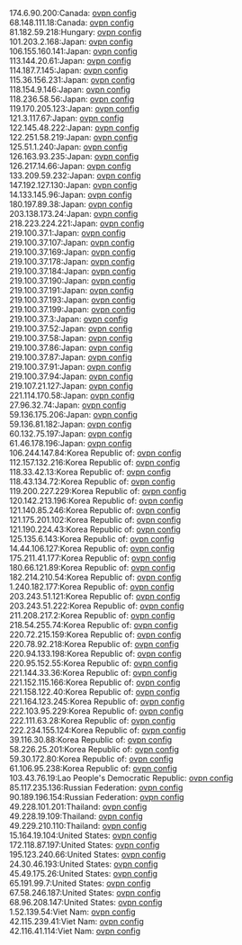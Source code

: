 174.6.90.200:Canada: [ovpn config](vpn/174_6_90_200.ovpn)  
68.148.111.18:Canada: [ovpn config](vpn/68_148_111_18.ovpn)  
81.182.59.218:Hungary: [ovpn config](vpn/81_182_59_218.ovpn)  
101.203.2.168:Japan: [ovpn config](vpn/101_203_2_168.ovpn)  
106.155.160.141:Japan: [ovpn config](vpn/106_155_160_141.ovpn)  
113.144.20.61:Japan: [ovpn config](vpn/113_144_20_61.ovpn)  
114.187.7.145:Japan: [ovpn config](vpn/114_187_7_145.ovpn)  
115.36.156.231:Japan: [ovpn config](vpn/115_36_156_231.ovpn)  
118.154.9.146:Japan: [ovpn config](vpn/118_154_9_146.ovpn)  
118.236.58.56:Japan: [ovpn config](vpn/118_236_58_56.ovpn)  
119.170.205.123:Japan: [ovpn config](vpn/119_170_205_123.ovpn)  
121.3.117.67:Japan: [ovpn config](vpn/121_3_117_67.ovpn)  
122.145.48.222:Japan: [ovpn config](vpn/122_145_48_222.ovpn)  
122.251.58.219:Japan: [ovpn config](vpn/122_251_58_219.ovpn)  
125.51.1.240:Japan: [ovpn config](vpn/125_51_1_240.ovpn)  
126.163.93.235:Japan: [ovpn config](vpn/126_163_93_235.ovpn)  
126.217.14.66:Japan: [ovpn config](vpn/126_217_14_66.ovpn)  
133.209.59.232:Japan: [ovpn config](vpn/133_209_59_232.ovpn)  
147.192.127.130:Japan: [ovpn config](vpn/147_192_127_130.ovpn)  
14.133.145.96:Japan: [ovpn config](vpn/14_133_145_96.ovpn)  
180.197.89.38:Japan: [ovpn config](vpn/180_197_89_38.ovpn)  
203.138.173.24:Japan: [ovpn config](vpn/203_138_173_24.ovpn)  
218.223.224.221:Japan: [ovpn config](vpn/218_223_224_221.ovpn)  
219.100.37.1:Japan: [ovpn config](vpn/219_100_37_1.ovpn)  
219.100.37.107:Japan: [ovpn config](vpn/219_100_37_107.ovpn)  
219.100.37.169:Japan: [ovpn config](vpn/219_100_37_169.ovpn)  
219.100.37.178:Japan: [ovpn config](vpn/219_100_37_178.ovpn)  
219.100.37.184:Japan: [ovpn config](vpn/219_100_37_184.ovpn)  
219.100.37.190:Japan: [ovpn config](vpn/219_100_37_190.ovpn)  
219.100.37.191:Japan: [ovpn config](vpn/219_100_37_191.ovpn)  
219.100.37.193:Japan: [ovpn config](vpn/219_100_37_193.ovpn)  
219.100.37.199:Japan: [ovpn config](vpn/219_100_37_199.ovpn)  
219.100.37.3:Japan: [ovpn config](vpn/219_100_37_3.ovpn)  
219.100.37.52:Japan: [ovpn config](vpn/219_100_37_52.ovpn)  
219.100.37.58:Japan: [ovpn config](vpn/219_100_37_58.ovpn)  
219.100.37.86:Japan: [ovpn config](vpn/219_100_37_86.ovpn)  
219.100.37.87:Japan: [ovpn config](vpn/219_100_37_87.ovpn)  
219.100.37.91:Japan: [ovpn config](vpn/219_100_37_91.ovpn)  
219.100.37.94:Japan: [ovpn config](vpn/219_100_37_94.ovpn)  
219.107.21.127:Japan: [ovpn config](vpn/219_107_21_127.ovpn)  
221.114.170.58:Japan: [ovpn config](vpn/221_114_170_58.ovpn)  
27.96.32.74:Japan: [ovpn config](vpn/27_96_32_74.ovpn)  
59.136.175.206:Japan: [ovpn config](vpn/59_136_175_206.ovpn)  
59.136.81.182:Japan: [ovpn config](vpn/59_136_81_182.ovpn)  
60.132.75.197:Japan: [ovpn config](vpn/60_132_75_197.ovpn)  
61.46.178.196:Japan: [ovpn config](vpn/61_46_178_196.ovpn)  
106.244.147.84:Korea Republic of: [ovpn config](vpn/106_244_147_84.ovpn)  
112.157.132.216:Korea Republic of: [ovpn config](vpn/112_157_132_216.ovpn)  
118.33.42.13:Korea Republic of: [ovpn config](vpn/118_33_42_13.ovpn)  
118.43.134.72:Korea Republic of: [ovpn config](vpn/118_43_134_72.ovpn)  
119.200.227.229:Korea Republic of: [ovpn config](vpn/119_200_227_229.ovpn)  
120.142.213.196:Korea Republic of: [ovpn config](vpn/120_142_213_196.ovpn)  
121.140.85.246:Korea Republic of: [ovpn config](vpn/121_140_85_246.ovpn)  
121.175.201.102:Korea Republic of: [ovpn config](vpn/121_175_201_102.ovpn)  
121.190.224.43:Korea Republic of: [ovpn config](vpn/121_190_224_43.ovpn)  
125.135.6.143:Korea Republic of: [ovpn config](vpn/125_135_6_143.ovpn)  
14.44.106.127:Korea Republic of: [ovpn config](vpn/14_44_106_127.ovpn)  
175.211.41.177:Korea Republic of: [ovpn config](vpn/175_211_41_177.ovpn)  
180.66.121.89:Korea Republic of: [ovpn config](vpn/180_66_121_89.ovpn)  
182.214.210.54:Korea Republic of: [ovpn config](vpn/182_214_210_54.ovpn)  
1.240.182.177:Korea Republic of: [ovpn config](vpn/1_240_182_177.ovpn)  
203.243.51.121:Korea Republic of: [ovpn config](vpn/203_243_51_121.ovpn)  
203.243.51.222:Korea Republic of: [ovpn config](vpn/203_243_51_222.ovpn)  
211.208.217.2:Korea Republic of: [ovpn config](vpn/211_208_217_2.ovpn)  
218.54.255.74:Korea Republic of: [ovpn config](vpn/218_54_255_74.ovpn)  
220.72.215.159:Korea Republic of: [ovpn config](vpn/220_72_215_159.ovpn)  
220.78.92.218:Korea Republic of: [ovpn config](vpn/220_78_92_218.ovpn)  
220.94.133.198:Korea Republic of: [ovpn config](vpn/220_94_133_198.ovpn)  
220.95.152.55:Korea Republic of: [ovpn config](vpn/220_95_152_55.ovpn)  
221.144.33.36:Korea Republic of: [ovpn config](vpn/221_144_33_36.ovpn)  
221.152.115.166:Korea Republic of: [ovpn config](vpn/221_152_115_166.ovpn)  
221.158.122.40:Korea Republic of: [ovpn config](vpn/221_158_122_40.ovpn)  
221.164.123.245:Korea Republic of: [ovpn config](vpn/221_164_123_245.ovpn)  
222.103.95.229:Korea Republic of: [ovpn config](vpn/222_103_95_229.ovpn)  
222.111.63.28:Korea Republic of: [ovpn config](vpn/222_111_63_28.ovpn)  
222.234.155.124:Korea Republic of: [ovpn config](vpn/222_234_155_124.ovpn)  
39.116.30.88:Korea Republic of: [ovpn config](vpn/39_116_30_88.ovpn)  
58.226.25.201:Korea Republic of: [ovpn config](vpn/58_226_25_201.ovpn)  
59.30.172.80:Korea Republic of: [ovpn config](vpn/59_30_172_80.ovpn)  
61.106.95.238:Korea Republic of: [ovpn config](vpn/61_106_95_238.ovpn)  
103.43.76.19:Lao People's Democratic Republic: [ovpn config](vpn/103_43_76_19.ovpn)  
85.117.235.136:Russian Federation: [ovpn config](vpn/85_117_235_136.ovpn)  
90.189.196.154:Russian Federation: [ovpn config](vpn/90_189_196_154.ovpn)  
49.228.101.201:Thailand: [ovpn config](vpn/49_228_101_201.ovpn)  
49.228.19.109:Thailand: [ovpn config](vpn/49_228_19_109.ovpn)  
49.229.210.110:Thailand: [ovpn config](vpn/49_229_210_110.ovpn)  
15.164.19.104:United States: [ovpn config](vpn/15_164_19_104.ovpn)  
172.118.87.197:United States: [ovpn config](vpn/172_118_87_197.ovpn)  
195.123.240.66:United States: [ovpn config](vpn/195_123_240_66.ovpn)  
24.30.46.193:United States: [ovpn config](vpn/24_30_46_193.ovpn)  
45.49.175.26:United States: [ovpn config](vpn/45_49_175_26.ovpn)  
65.191.99.7:United States: [ovpn config](vpn/65_191_99_7.ovpn)  
67.58.246.187:United States: [ovpn config](vpn/67_58_246_187.ovpn)  
68.96.208.147:United States: [ovpn config](vpn/68_96_208_147.ovpn)  
1.52.139.54:Viet Nam: [ovpn config](vpn/1_52_139_54.ovpn)  
42.115.239.41:Viet Nam: [ovpn config](vpn/42_115_239_41.ovpn)  
42.116.41.114:Viet Nam: [ovpn config](vpn/42_116_41_114.ovpn)  
